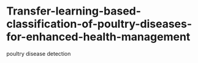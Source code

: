 # Transfer-learning-based-classification-of-poultry-diseases-for-enhanced-health-management
poultry disease detection
